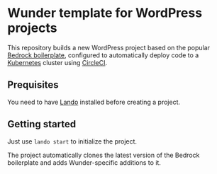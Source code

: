 # Wunder template for WordPress projects

This repository builds a new WordPress project based on the popular [Bedrock boilerplate](https://github.com/roots/bedrock/), configured to automatically deploy code to a [Kubernetes](https://kubernetes.io/) cluster using [CircleCI](https://circleci.com/).

## Prequisites

You need to have [Lando](https://lando.dev/) installed before creating a project.

## Getting started

Just use `lando start` to initialize the project.

The project automatically clones the latest version of the Bedrock boilerplate and adds Wunder-specific additions to it.